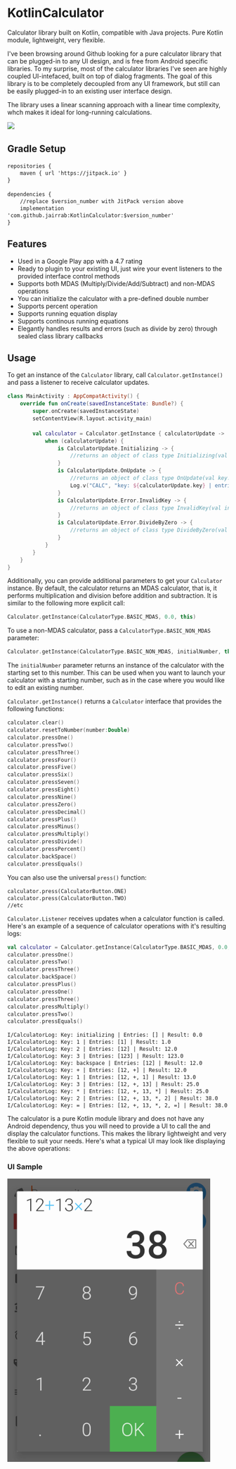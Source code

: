# KotlinCalculator
Calculator library built on Kotlin, compatible with Java projects. Pure Kotlin module, lightweight, very flexible.  

I've been browsing around Github looking for a pure calculator library that can be plugged-in to any UI design, and is free from Android specific libraries. To my surprise, most of the calculator libraries I've seen are highly coupled UI-intefaced, built on top of dialog fragments. The goal of this library is to be completely decoupled from any UI framework, but still can be easily plugged-in to an existing user interface design.  

The library uses a linear scanning approach with a linear time complexity, whch makes it ideal for long-running calculations.  

[![](https://jitpack.io/v/jairrab/KotlinCalculator.svg)](https://jitpack.io/#jairrab/KotlinCalculator)
## Gradle Setup
```
repositories {
    maven { url 'https://jitpack.io' }
}

dependencies {
    //replace $version_number with JitPack version above
    implementation 'com.github.jairrab:KotlinCalculator:$version_number'
}
```
## Features
* Used in a Google Play app with a 4.7 rating
* Ready to plugin to your existing UI, just wire your event listeners to the provided interface control methods
* Supports both MDAS (Multiply/Divide/Add/Subtract) and non-MDAS operations
* You can initialize the calculator with a pre-defined double number
* Supports percent operation
* Supports running equation display
* Supports continous running equations
* Elegantly handles results and errors (such as divide by zero) through sealed class library callbacks
## Usage
To get an instance of the `Calculator` library, call `Calculator.getInstance()` and pass a listener to receive calculator updates.
```kotlin
class MainActivity : AppCompatActivity() {
    override fun onCreate(savedInstanceState: Bundle?) {
        super.onCreate(savedInstanceState)
        setContentView(R.layout.activity_main)

        val calculator = Calculator.getInstance { calculatorUpdate ->
            when (calculatorUpdate) {
                is CalculatorUpdate.Initializing -> {
                    //returns an object of class type Initializing(val number: Double) 
                }
                is CalculatorUpdate.OnUpdate -> {
                    //returns an object of class type OnUpdate(val key: String?, val entries: List<String>, val result: Double)
                    Log.v("CALC", "key: ${calculatorUpdate.key} | entries: ${calculatorUpdate.entries} | result: ${calculatorUpdate.result}")
                }
                is CalculatorUpdate.Error.InvalidKey -> {
                    //returns an object of class type InvalidKey(val invalidKeyType: InvalidKeyType)
                }
                is CalculatorUpdate.Error.DivideByZero -> {
                    //returns an object of class type DivideByZero(val key: String?, val entries: List<String>)
                }
            }
        }
    }
}
```
Additionally, you can provide additional parameters to get your `Calculator` instance. By default, the calculator returns an MDAS calculator, that is, it performs multiplication and division before addition and subtraction. It is similar to the following more explicit call:
```kotlin
Calculator.getInstance(CalculatorType.BASIC_MDAS, 0.0, this)
```
To use a non-MDAS calculator, pass a `CalculatorType.BASIC_NON_MDAS` parameter:
```kotlin
Calculator.getInstance(CalculatorType.BASIC_NON_MDAS, initialNumber, this)
```
The `initialNumber` parameter returns an instance of the calculator with the starting set to this number. This can be used when you want to launch your calculator with a starting number, such as in the case where you would like to edit an existing number.

`Calculator.getInstance()` returns a `Calculator` interface that provides the following functions:
```kotlin
calculator.clear()
calculator.resetToNumber(number:Double)
calculator.pressOne()
calculator.pressTwo()
calculator.pressThree()
calculator.pressFour()
calculator.pressFive()
calculator.pressSix()
calculator.pressSeven()
calculator.pressEight()
calculator.pressNine()
calculator.pressZero()
calculator.pressDecimal()
calculator.pressPlus()
calculator.pressMinus()
calculator.pressMultiply()
calculator.pressDivide()
calculator.pressPercent()
calculator.backSpace()
calculator.pressEquals()
```
You can also use the universal `press()` function:
```
calculator.press(CalculatorButton.ONE)
calculator.press(CalculatorButton.TWO)
//etc
```
`Calculator.Listener` receives updates when a calculator function is called. Here's an example of a sequence of calculator operations with it's resulting logs:
```kotlin
val calculator = Calculator.getInstance(CalculatorType.BASIC_MDAS, 0.0, this)
calculator.pressOne()
calculator.pressTwo()
calculator.pressThree()
calculator.backSpace()
calculator.pressPlus()
calculator.pressOne()
calculator.pressThree()
calculator.pressMultiply()
calculator.pressTwo()
calculator.pressEquals()
```
```
I/CalculatorLog: Key: initializing | Entries: [] | Result: 0.0
I/CalculatorLog: Key: 1 | Entries: [1] | Result: 1.0
I/CalculatorLog: Key: 2 | Entries: [12] | Result: 12.0
I/CalculatorLog: Key: 3 | Entries: [123] | Result: 123.0
I/CalculatorLog: Key: backspace | Entries: [12] | Result: 12.0
I/CalculatorLog: Key: + | Entries: [12, +] | Result: 12.0
I/CalculatorLog: Key: 1 | Entries: [12, +, 1] | Result: 13.0
I/CalculatorLog: Key: 3 | Entries: [12, +, 13] | Result: 25.0
I/CalculatorLog: Key: * | Entries: [12, +, 13, *] | Result: 25.0
I/CalculatorLog: Key: 2 | Entries: [12, +, 13, *, 2] | Result: 38.0
I/CalculatorLog: Key: = | Entries: [12, +, 13, *, 2, =] | Result: 38.0
```
The calculator is a pure Kotlin module library and does not have any Android dependency, thus you will need to provide a UI to call the and display the calculator functions. This makes the library lightweight and very flexible to suit your needs. Here's what a typical UI may look like displaying the above operations:
### UI Sample
![alt text](calculator_ui_sample.png)

